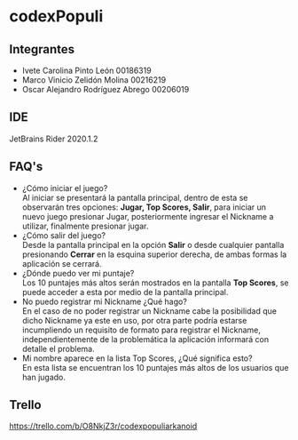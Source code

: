 # codexPopuli

## Integrantes
* Ivete Carolina Pinto León		00186319
* Marco Vinicio Zelidón Molina		00216219
* Oscar Alejandro Rodríguez Abrego	00206019

## IDE
JetBrains Rider 2020.1.2

## FAQ's
* ¿Cómo iniciar el juego? <br>
Al iniciar se presentará la pantalla principal, dentro de esta se observarán tres opciones:
**Jugar, Top Scores, Salir**, para iniciar un nuevo juego presionar Jugar, posteriormente ingresar
el Nickname a utilizar, finalmente presionar jugar.
* ¿Cómo salir del juego? <br>
Desde la pantalla principal en la opción **Salir** o desde cualquier pantalla presionando **Cerrar**
en la esquina superior derecha, de ambas formas la aplicación se cerrará.
* ¿Dónde puedo ver mi puntaje? <br>
Los 10 puntajes más altos serán mostrados en la pantalla **Top Scores**, se puede acceder a esta por
medio de la pantalla principal.
* No puedo registrar mi Nickname ¿Qué hago? <br>
En el caso de no poder registrar un Nickname cabe la posibilidad que dicho Nickname ya este en uso,
por otra parte podría estarse incumpliendo un requisito de formato para registrar el Nickname, 
independientemente de la problemática la aplicación informará con detalle el problema.
* Mi nombre aparece en la lista Top Scores, ¿Qué significa esto? <br>
En esta lista se encuentran los 10 puntajes más altos de los usuarios que han jugado.

## Trello
https://trello.com/b/O8NkjZ3r/codexpopuliarkanoid